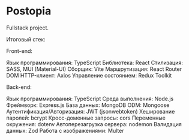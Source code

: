 # Postopia

Fullstack project.

Итоговый стек:

Front-end:

Язык программирования: TypeScript
Библиотека: React
Стилизация: SASS, MUI (Material-UI)
Сборщик: Vite
Маршрутизация: React Router DOM
HTTP-клиент: Axios
Управление состоянием: Redux Toolkit

Back-end:

Язык программирования: TypeScript
Среда выполнения: Node.js
Фреймворк: Express.js
База данных: MongoDB
ODM: Mongoose
Аутентификация/Авторизация: JWT (jsonwebtoken)
Хеширование паролей: bcrypt
Кросс-доменные запросы: cors
Переменные окружения: dotenv
Автоперезагрузка сервера: nodemon
Валидация данных: Zod
Работа с изображениями: Multer
